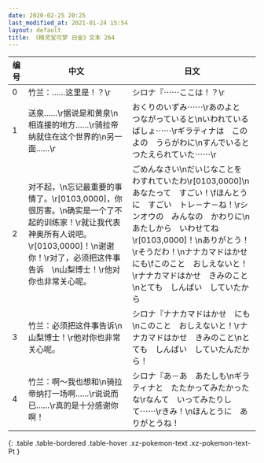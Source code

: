```yaml
---
date: 2020-02-25 20:25
last_modified_at: 2021-01-24 15:54
layout: default
title: 《精灵宝可梦 白金》文本 264
---
```

| 编号 | 中文 | 日文 |
| ---- | ---- | ---- |
| 0 | 竹兰：……这里是！？\r | シロナ『⋯⋯ここは！？\r |
| 1 | 送泉……\r据说是和黄泉\n相连接的地方……\r骑拉帝纳就住在这个世界的\n另一面……\r | おくりのいずみ⋯⋯\rあのよと　つながっていると\nいわれている　ばしょ⋯⋯\rギラティナは　このよの　うらがわに\nすんでいると　つたえられていた⋯⋯\r |
| 2 | 对不起，\n忘记最重要的事情了。\r[0103,0000]，你很厉害。\n确实是一个了不起的训练家！\r就让我代表神奥所有人说吧。\r[0103,0000]！\n谢谢你！\r对了，必须把这件事告诉　\n山梨博士！\r他对你也非常关心呢。 | ごめんなさい\nだいじなことを　わすれていたわ\r[0103,0000]\nあなたって　すごい！\fほんとうに　すごい　トレ－ナ－ね！\rシンオウの　みんなの　かわりに\nあたしから　いわせてね\r[0103,0000]！\nありがとう！\rそうだわ！\nナナカマドはかせ　にも\fこのこと　おしえないと！\rナナカマドはかせ　きみのこと\nとても　しんぱい　していたから |
| 3 | 竹兰：必须把这件事告诉\n山梨博士！\r他对你也非常关心呢。 | シロナ『ナナカマドはかせ　にも\nこのこと　おしえないと！\rナナカマドはかせ　きみのこと\nとても　しんぱい　していたんだから！ |
| 4 | 竹兰：啊～我也想和\n骑拉帝纳打一场啊……\r说说而已……\r真的是十分感谢你啊！ | シロナ『あ－あ　あたしも\nギラティナと　たたかってみたかったな\rなんて　いってみたりして⋯⋯\rきみ！\nほんとうに　ありがとうね！ |
{: .table .table-bordered .table-hover .xz-pokemon-text .xz-pokemon-text-Pt }